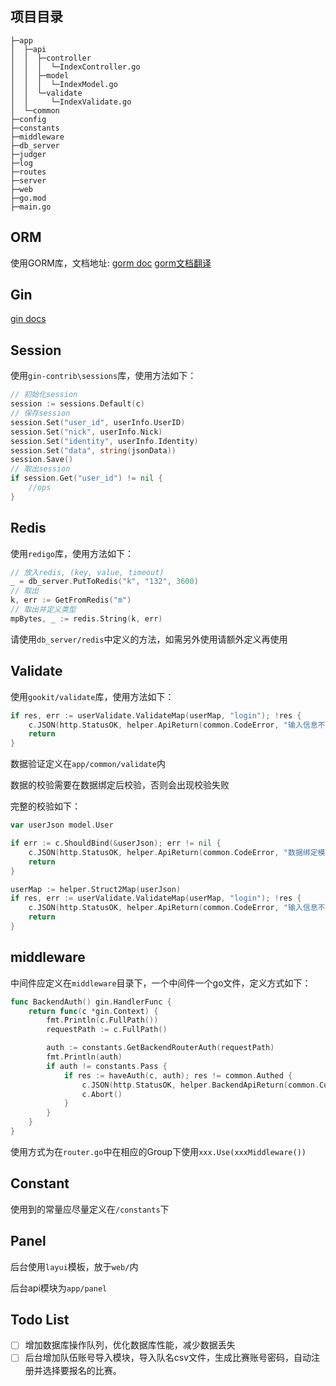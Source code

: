 ## 项目目录

    ├─app
    │  ├─api
    │  │  ├─controller
    │  │  │  └─IndexController.go
    │  │  ├─model
    │  │  │  └─IndexModel.go
    │  │  └─validate
    │  │     └─IndexValidate.go
    │  └─common
    ├─config
    ├─constants
    ├─middleware
    ├─db_server
    ├─judger
    ├─log
    ├─routes
    ├─server
    ├─web
    ├─go.mod
    ├─main.go

## ORM

使用GORM库，文档地址: [gorm doc](https://gorm.io/docs/) [gorm文档翻译](https://jasperxu.com/#/Programming/Golang/GORM/)

## Gin

[gin docs](gin-gonic.com/docs)

## Session

使用`gin-contrib\sessions`库，使用方法如下：

```go
// 初始化session
session := sessions.Default(c)
// 保存session
session.Set("user_id", userInfo.UserID)
session.Set("nick", userInfo.Nick)
session.Set("identity", userInfo.Identity)
session.Set("data", string(jsonData))
session.Save()
// 取出session
if session.Get("user_id") != nil {
	//ops
}
```

## Redis

使用`redigo`库，使用方法如下：

```go
// 放入redis, (key, value, timeout)
_ = db_server.PutToRedis("k", "132", 3600)
// 取出
k, err := GetFromRedis("m")
// 取出并定义类型
mpBytes, _ := redis.String(k, err)
```

请使用`db_server/redis`中定义的方法，如需另外使用请额外定义再使用

## Validate

使用`gookit/validate`库，使用方法如下：

```go
if res, err := userValidate.ValidateMap(userMap, "login"); !res {
	c.JSON(http.StatusOK, helper.ApiReturn(common.CodeError, "输入信息不完整或有误", err.Error()))
	return
}
```

数据验证定义在`app/common/validate`内

数据的校验需要在数据绑定后校验，否则会出现校验失败

完整的校验如下：

```go
var userJson model.User

if err := c.ShouldBind(&userJson); err != nil {
	c.JSON(http.StatusOK, helper.ApiReturn(common.CodeError, "数据绑定模型错误", err.Error()))
	return
}

userMap := helper.Struct2Map(userJson)
if res, err := userValidate.ValidateMap(userMap, "login"); !res {
	c.JSON(http.StatusOK, helper.ApiReturn(common.CodeError, "输入信息不完整或有误", err.Error()))
	return
}
```

## middleware

中间件应定义在`middleware`目录下，一个中间件一个go文件，定义方式如下：
```go
func BackendAuth() gin.HandlerFunc {
	return func(c *gin.Context) {
		fmt.Println(c.FullPath())
		requestPath := c.FullPath()

		auth := constants.GetBackendRouterAuth(requestPath)
		fmt.Println(auth)
		if auth != constants.Pass {
			if res := haveAuth(c, auth); res != common.Authed {
				c.JSON(http.StatusOK, helper.BackendApiReturn(common.CodeError, "权限不足", res))
				c.Abort()
			}
		}
	}
}
```
使用方式为在`router.go`中在相应的Group下使用`xxx.Use(xxxMiddleware())`

## Constant
使用到的常量应尽量定义在`/constants`下

## Panel

后台使用`layui`模板，放于`web/`内

后台api模块为`app/panel`

## Todo List
- [ ] 增加数据库操作队列，优化数据库性能，减少数据丢失
- [ ] 后台增加队伍账号导入模块，导入队名csv文件，生成比赛账号密码，自动注册并选择要报名的比赛。